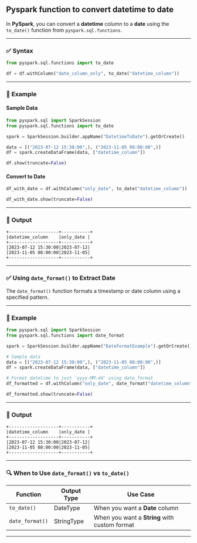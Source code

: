 ## Pyspark function to convert datetime to date

In **PySpark**, you can convert a **datetime** column to a **date** using the `to_date()` function from `pyspark.sql.functions`.

---

### ✅ **Syntax**

```python
from pyspark.sql.functions import to_date

df = df.withColumn("date_column_only", to_date("datetime_column"))
```

---

### 🧠 Example

#### Sample Data

```python
from pyspark.sql import SparkSession
from pyspark.sql.functions import to_date

spark = SparkSession.builder.appName("DatetimeToDate").getOrCreate()

data = [("2023-07-12 15:30:00",), ("2023-11-05 08:00:00",)]
df = spark.createDataFrame(data, ["datetime_column"])

df.show(truncate=False)
```

#### Convert to Date

```python
df_with_date = df.withColumn("only_date", to_date("datetime_column"))

df_with_date.show(truncate=False)
```

---

### 📌 Output

```
+-------------------+-----------+
|datetime_column    |only_date |
+-------------------+-----------+
|2023-07-12 15:30:00|2023-07-12|
|2023-11-05 08:00:00|2023-11-05|
+-------------------+-----------+
```

---

### ✅ **Using `date_format()` to Extract Date**

The `date_format()` function formats a timestamp or date column using a specified pattern.

---

### 🧠 Example

```python
from pyspark.sql import SparkSession
from pyspark.sql.functions import date_format

spark = SparkSession.builder.appName("DateFormatExample").getOrCreate()

# Sample data
data = [("2023-07-12 15:30:00",), ("2023-11-05 08:00:00",)]
df = spark.createDataFrame(data, ["datetime_column"])

# Format datetime to just 'yyyy-MM-dd' using date_format
df_formatted = df.withColumn("only_date", date_format("datetime_column", "yyyy-MM-dd"))

df_formatted.show(truncate=False)
```

---

### 📌 Output

```
+-------------------+-----------+
|datetime_column    |only_date |
+-------------------+-----------+
|2023-07-12 15:30:00|2023-07-12|
|2023-11-05 08:00:00|2023-11-05|
+-------------------+-----------+
```

---

### 🔍 When to Use `date_format()` vs `to_date()`

| Function        | Output Type | Use Case                                      |
| --------------- | ----------- | --------------------------------------------- |
| `to_date()`     | DateType    | When you want a **Date** column               |
| `date_format()` | StringType  | When you want a **String** with custom format |

---
